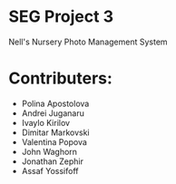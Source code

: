 # SEG Project 3

Nell's Nursery Photo Management System

# Contributers:

  * Polina Apostolova
  * Andrei Juganaru
  * Ivaylo Kirilov
  * Dimitar Markovski
  * Valentina Popova
  * John Waghorn
  * Jonathan Zephir
  * Assaf Yossifoff
